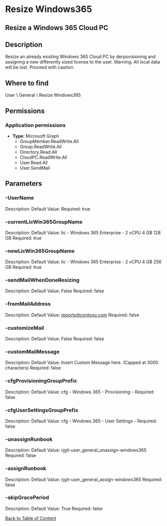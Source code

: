 # Resize Windows365

## Resize a Windows 365 Cloud PC

## Description
Resize an already existing Windows 365 Cloud PC by derpovisioning and assigning a new differently sized license to the user. Warning: All local data will be lost. Proceed with caution.

## Where to find
User \ General \ Resize Windows365

## Permissions
### Application permissions
- **Type**: Microsoft Graph
  - GroupMember.ReadWrite.All
  - Group.ReadWrite.All
  - Directory.Read.All
  - CloudPC.ReadWrite.All
  - User.Read.All
  - User.SendMail


## Parameters
### -UserName
Description: 
Default Value: 
Required: true

### -currentLicWin365GroupName
Description: 
Default Value: lic - Windows 365 Enterprise - 2 vCPU 4 GB 128 GB
Required: true

### -newLicWin365GroupName
Description: 
Default Value: lic - Windows 365 Enterprise - 2 vCPU 4 GB 256 GB
Required: true

### -sendMailWhenDoneResizing
Description: 
Default Value: False
Required: false

### -fromMailAddress
Description: 
Default Value: reports@contoso.com
Required: false

### -customizeMail
Description: 
Default Value: False
Required: false

### -customMailMessage
Description: 
Default Value: Insert Custom Message here. (Capped at 3000 characters)
Required: false

### -cfgProvisioningGroupPrefix
Description: 
Default Value: cfg - Windows 365 - Provisioning -
Required: false

### -cfgUserSettingsGroupPrefix
Description: 
Default Value: cfg - Windows 365 - User Settings -
Required: false

### -unassignRunbook
Description: 
Default Value: rjgit-user_general_unassign-windows365
Required: false

### -assignRunbook
Description: 
Default Value: rjgit-user_general_assign-windows365
Required: false

### -skipGracePeriod
Description: 
Default Value: True
Required: false


[Back to Table of Content](../../../README.md)

